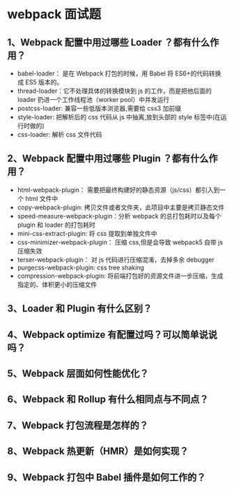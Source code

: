 # webpack 面试题

## 1、Webpack 配置中用过哪些 Loader ？都有什么作用？

- babel-loader： 是在 Webpack 打包的时候，用 Babel 将 ES6+的代码转换成 ES5 版本的。
- thread-loader：它不处理具体的转换模块到 js 的工作，而是把他后面的 loader 扔进一个工作线程池（worker pool）中并发运行
- postcss-loader: 兼容一些低版本浏览器,需要给 css3 加前缀
- style-loader: 把解析后的 css 代码从 js 中抽离,放到头部的 style 标签中(在运行时做的)
- css-loader: 解析 css 文件代码

## 2、Webpack 配置中用过哪些 Plugin ？都有什么作用？

- html-webpack-plugin： 需要把最终构建好的静态资源（js/css）都引入到一个 html 文件中
- copy-webpack-plugin: 拷贝文件或者文件夹，此项目中主要是拷贝静态文件
- speed-measure-webpack-plugin：分析 webpack 的总打包耗时以及每个 plugin 和 loader 的打包耗时
- mini-css-extract-plugin: 将 css 提取到单独文件中
- css-minimizer-webpack-plugin： 压缩 css,但是会导致 webpack5 自带 js 压缩失效
- terser-webpack-plugin： 对 js 代码进行压缩混淆，去掉多余 debugger
- purgecss-webpack-plugin: css tree shaking
- compression-webpack-plugin: 将前端打包好的资源文件进一步压缩，生成指定的、体积更小的压缩文件

## 3、Loader 和 Plugin 有什么区别？

## 4、Webpack optimize 有配置过吗？可以简单说说吗？

## 5、Webpack 层面如何性能优化？

## 6、Webpack 和 Rollup 有什么相同点与不同点？

## 7、Webpack 打包流程是怎样的？

## 8、Webpack 热更新（HMR）是如何实现？

## 9、Webpack 打包中 Babel 插件是如何工作的？
